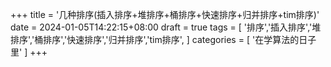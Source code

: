 +++
title = '几种排序(插入排序+堆排序+桶排序+快速排序+归并排序+tim排序)'
date = 2024-01-05T14:22:15+08:00
draft = true
tags = [
    '排序','插入排序','堆排序','桶排序','快速排序','归并排序','tim排序',
]
categories = [
    '在学算法的日子里'
]
+++
